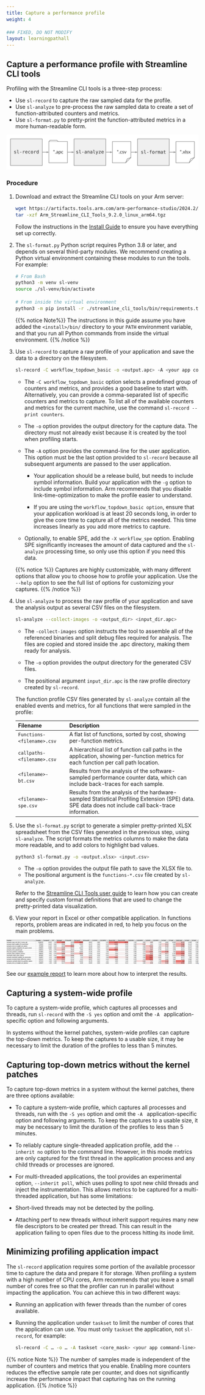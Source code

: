 ```yaml
---
title: Capture a performance profile
weight: 4

### FIXED, DO NOT MODIFY
layout: learningpathall
---
```


## Capture a performance profile with Streamline CLI tools

Profiling with the Streamline CLI tools is a three-step process:

* Use `sl-record` to capture the raw sampled data for the profile.
* Use `sl-analyze` to pre-process the raw sampled data to create a set of
  function-attributed counters and metrics.
* Use `sl-format.py` to pretty-print the function-attributed metrics in a more
  human-readable form.

![Streamline CLI tools workflow](images/streamline-cli-workflow.svg)

### Procedure

1. Download and extract the Streamline CLI tools on your Arm server:

    ```sh
    wget https://artifacts.tools.arm.com/arm-performance-studio/2024.2/Arm_Streamline_CLI_Tools_9.2.0_linux_arm64.tgz 
    tar -xzf Arm_Streamline_CLI_Tools_9.2.0_linux_arm64.tgz 
    ```
    
    Follow the instructions in the [Install Guide](/install-guides/streamline-cli/) to ensure you have everything set up correctly.

1. The `sl-format.py` Python script requires Python 3.8 or later, and depends on several third-party modules. We recommend creating a Python virtual environment containing these modules to run the tools. For example:

    ```sh
    # From Bash
    python3 -m venv sl-venv
    source ./sl-venv/bin/activate

    # From inside the virtual environment
    python3 -m pip install -r ./streamline_cli_tools/bin/requirements.txt
    ```

   {{% notice Note%}}
  The instructions in this guide assume you have added the `<install>/bin/` directory to your `PATH` environment variable, and that you run all Python commands from inside the virtual environment.
  {{% /notice %}}

1. Use `sl-record` to capture a raw profile of your application and save the data to a directory on the filesystem.

    ```sh
    sl-record -C workflow_topdown_basic -o <output.apc> -A <your app command-line>
    ```

    * The `-C workflow_topdown_basic` option selects a predefined group of counters and metrics, and provides a good baseline to start with. Alternatively, you can provide a comma-separated list of specific counters and metrics to capture. To list all of the available counters and metrics for the current machine, use the command `sl-record --print counters`.

    * The `-o` option provides the output directory for the capture data. The directory must not already exist because it is created by the tool when profiling starts.
  
    * The `-A` option provides the command-line for the user application. This option must be the last option provided to `sl-record` because all subsequent arguments are passed to the user application.

      * Your application should be a release build, but needs to include symbol information. Build your application with the `-g` option to include symbol information. Arm recommends that you disable link-time-optimization to make the profile easier to understand.

      * If you are using the `workflow_topdown_basic option`, ensure that your application workload is at least 20 seconds long, in order to give the core time to capture all of the metrics needed. This time increases linearly as you add more metrics to capture.

    * Optionally, to enable SPE, add the `-X workflow_spe` option. Enabling SPE significantly increases the amount of data captured and the `sl-analyze` processing time, so only use this option if you need this data.

    {{% notice %}}
    Captures are highly customizable, with many different options that allow you to choose how to profile your application. Use the `--help` option to see the full list of options for customizing your captures.
    {{% /notice %}}

1. Use `sl-analyze` to process the raw profile of your application and save the analysis output as several CSV files on the filesystem.

    ```sh
    sl-analyze --collect-images -o <output_dir> <input_dir.apc>
    ```

    * The `-collect-images` option instructs the tool to assemble all of the referenced binaries and split debug files required for analysis. The files are copied and stored inside the .apc directory, making them ready for analysis.
  
    * The `-o` option provides the output directory for the generated CSV files.
  
    * The positional argument `input_dir.apc` is the raw profile directory created by `sl-record`.

    The function profile CSV files generated by `sl-analyze` contain all the enabled events and metrics, for all functions that were sampled in the profile:

    | Filename                           | Description                       |
    | ---------------------------------- | --------------------------------- |
    | `Functions-<filename>.csv`         | A flat list of functions, sorted by cost, showing per-function metrics.   |
    | `callpaths-<filename>.csv`         | A hierarchical list of function call paths in the application, showing per-function metrics for each function per call path location.  |
    | `<filename>-bt.csv`                | Results from the analysis of the software-sampled performance counter data, which can include back-traces for each sample.  |
    | `<filename>-spe.csv`               | Results from the analysis of the hardware-sampled Statistical Profiling Extension (SPE) data. SPE data does not include call back-trace information.   |

1. Use the `sl-format.py` script to generate a simpler pretty-printed XLSX spreadsheet from the CSV files generated in the previous step, using `sl-analyze`. The script formats the metrics columns to make the data more readable, and to add colors to highlight bad values.

    ```sh
    python3 sl-format.py -o <output.xlsx> <input.csv>
    ```

    * The `-o` option provides the output file path to save the XLSX file to.
    * The positional argument is the `functions-*.csv` file created by `sl-analyze`.

    Refer to the [Streamline CLI Tools user guide](https://developer.arm.com/documentation/109847/latest) to learn how you can create and specify custom format definitions that are used to change the pretty-printed data visualization.

1. View your report in Excel or other compatible application. In functions reports, problem areas are indicated in red, to help you focus on the main problems.

  ![An example functions report](images/v1-spe-report-full.png)

  See our [example report](/learning-paths/servers-and-cloud-computing/profiling-for-neoverse/example) to learn more about how to interpret the results.

## Capturing a system-wide profile

To capture a system-wide profile, which captures all processes and threads, run `sl-record` with the `-S yes` option and omit the `-A ` application-specific option and following arguments.

In systems without the kernel patches, system-wide profiles can capture the top-down metrics. To keep the captures to a usable size, it may be necessary to limit the duration of the profiles to less than 5 minutes.

## Capturing top-down metrics without the kernel patches

To capture top-down metrics in a system without the kernel patches, there are three options available:

* To capture a system-wide profile, which captures all processes and threads, run with the `-S yes` option and omit the `-A ` application-specific option and following arguments. To keep the captures to a usable size, it may be necessary to limit the duration of the profiles to less than 5 minutes.

* To reliably capture single-threaded application profile, add the `--inherit no` option to the command line. However, in this mode metrics are only captured for the first thread in the application process and any child threads or processes are ignored.

* For multi-threaded applications, the tool provides an experimental option, `--inherit poll`, which uses polling to spot new child threads and inject the instrumentation. This allows metrics to be captured for a multi-threaded application, but has some limitations:

* Short-lived threads may not be detected by the polling.
* Attaching perf to new threads without inherit support requires many new file descriptors to be created per thread. This can result in the application failing to open files due to the process hitting its inode limit.

## Minimizing profiling application impact

The `sl-record` application requires some portion of the available processor time to capture the data and prepare it for storage. When profiling a system with a high number of CPU cores, Arm recommends that you leave a small number of cores free so that the profiler can run in parallel without impacting the application. You can achieve this in two different ways:

* Running an application with fewer threads than the number of cores available.
* Running the application under `taskset` to limit the number of cores that the application can use. You must only `taskset` the application, not `sl-record`, for example:

  ```sh
  sl-record -C … -o … -A taskset <core_mask> <your app command-line>
  ```

{{% notice Note %}}
The number of samples made is independent of the number of counters and metrics that you enable. Enabling more counters reduces the effective sample rate per counter, and does not significantly increase the performance impact that capturing has on the running application.
{{% /notice %}}
